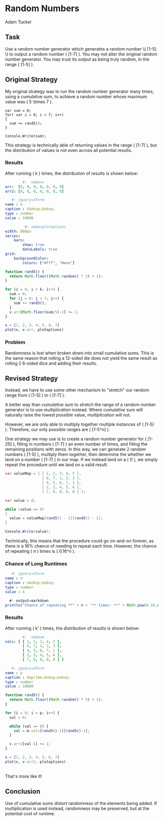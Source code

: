 # Random Numbers

Adam Tucker

## Task

Use a random number generator which generates a random number \\( [1-5] \\) to
output a random number \( [1-7] \). You may not alter the original random number generator.
You may trust its output as being truly random, in the range \( [1-5] \).

## Original Strategy

My original strategy was to run the random number generator many times, using a
cumulative sum, to achieve a random number whose maximum value was \( 5 \times 7 \).

```
var sum = 0;
for( var i = 0; i < 7; i++)
{
  sum += rand5();
}

Console.Write(sum);
```

This strategy is technically able of returning values in the range \( [1-7] \), but the distribution
of values is not even across all potential results.

### Results

After running \( k \) times, the distribution of results is shown below:

```yaml
        #:  name=v
arr:  [0, 0, 0, 0, 0, 0, 0]
arr2: [0, 0, 0, 0, 0, 0, 0]
```

```yaml
   #: jquery=dform
name : k
caption : k&nbsp;&nbsp;
type : number
value : 10000
```

```yaml
         #: name=plotoptions
width: 800px
series:
    bars:
        show: true
        dataLabels: true
grid:
    backgroundColor:
        colors: ["#fff", "#eee"]
```

```js
function rand5() {
  return Math.floor((Math.random() * 5) + 1);
}

for (i = 0; i < k; i++) {
  sum = 0;
  for (j = 0; j < 7; j++) {
    sum += rand5();
  }
  v.arr[Math.floor(sum/5)-1] += 1;
}

x = [1, 2, 3, 4, 5, 6, 7]
plot(x, v.arr, plotoptions)
```

### Problem
Randomness is lost when broken down into small cumulative sums. This is the same
reason that rolling a 12-sided die does not yield the same result as rolling 2
6-sided dice and adding their results.

## Revised Strategy
Instead, we have to use some other mechanism to "stretch" our random range from
\( [1-5] \) to \( [1-7] \).

A better way than *cumulative sum* to stretch the range of a random number generator
is to use *multiplication* instead. Where *cumulative sum* will naturally raise the
lowest possible value, *multiplication* will not.

However, we are only able to multiply together multiple instances of \( [1-5] \).
Therefore, our only possible ranges are \( [1-5^n] \).

One strategy we may use is to create a random number generator for \( [1-25] \),
filling in numbers \( [1-7] \) an even number of times, and filling the remaining
positions with zeros. In this way, we can generate 2 random numbers \( [1-5] \),
multiply them together, then determine the whether we land on a number \( [1-7] \)
in our map. If we instead land on a \( 0 \), we simply repeat the procedure until
we land on a valid result.

```csharp
var valueMap = [ [ 1, 2, 3, 4, 5 ],
                 [ 6, 7, 1, 2, 3 ],
                 [ 4, 5, 6, 7, 1 ],
                 [ 2, 3, 4, 5, 6 ],
                 [ 7, 0, 0, 0, 0 ] ];

var value = 0;

while (value == 0)
{
  value = valueMap[rand5() - 1][rand5() - 1];
}

Console.Write(value);
```

Technically, this means that the procedure could go on-and-on forever, as there
is a 16% chance of needing to repeat each time. However, the chance of repeating
\( n \) times is \( 0.16^n \).

### Chance of Long Runtimes

```yaml
   #: jquery=dform
name : n
caption : n&nbsp;&nbsp;
type : number
value : 4
```

```js
  #: output=markdown
println("Chance of repeating **" + n + "** times: **" + Math.pow(0.16,n) + "**")
```

### Results

After running \( k' \) times, the distribution of results is shown below:

```yaml
        #:  name=m
vals: [ [ 1, 2, 3, 4, 5 ],
        [ 6, 7, 1, 2, 3 ],
        [ 4, 5, 6, 7, 1 ],
        [ 2, 3, 4, 5, 6 ],
        [ 7, 0, 0, 0, 0 ] ]
```

```yaml
   #: jquery=dform
name : p
caption : k&prime;&nbsp;&nbsp;
type : number
value : 10000
```

```js
function rand5() {
  return Math.floor((Math.random() * 5) + 1);
}

for (i = 0; i < p; i++) {
  val = 0;

  while (val == 0) {
    val = m.vals[rand5()-1][rand5()-1];
  }

  v.arr2[val-1] += 1;
}

x = [1, 2, 3, 4, 5, 6, 7]
plot(x, v.arr2, plotoptions)
```

<br />
That's more like it!

## Conclusion
Use of cumulative sums distort randomness of the elements being added. If multiplication
is used instead, randomness may be preserved, but at the potential cost of runtime.
